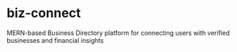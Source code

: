 # biz-connect
MERN-based Business Directory platform for connecting users with verified businesses and financial insights
